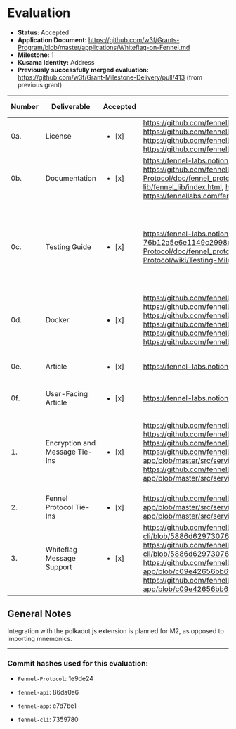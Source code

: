 # Evaluation

- **Status:** Accepted
- **Application Document:** https://github.com/w3f/Grants-Program/blob/master/applications/Whiteflag-on-Fennel.md
- **Milestone:** 1
- **Kusama Identity:** Address
- **Previously successfully merged evaluation:** https://github.com/w3f/Grant-Milestone-Delivery/pull/413 (from previous grant)

| Number | Deliverable                    | Accepted               | Link                                                                                                                                                                                                                                                                                                                                                                                                                                                                                                                               | Evaluation Notes                                                                                                      |
| ------ | ------------------------------ | ---------------------- | ---------------------------------------------------------------------------------------------------------------------------------------------------------------------------------------------------------------------------------------------------------------------------------------------------------------------------------------------------------------------------------------------------------------------------------------------------------------------------------------------------------------------------------- | --------------------------------------------------------------------------------------------------------------------- |
| 0a.    | License                        | <ul><li>[x] </li></ul> | https://github.com/fennelLabs/Fennel-Protocol/blob/main/LICENSE, https://github.com/fennelLabs/fennel-api/blob/master/LICENSE, https://github.com/fennelLabs/fennel-cli/blob/main/LICENSE, https://github.com/fennelLabs/fennel-app/blob/master/LICENSE                                                                                                                                                                                                                                                                            | Unlicense                                                                                                             |
| 0b.    | Documentation                  | <ul><li>[x] </li></ul> | https://fennel-labs.notion.site/Grant-2-d6f134a5b65f4556823ae648e3b68e68, https://github.com/fennelLabs/Fennel-Protocol/wiki, https://fennellabs.com/Fennel-Protocol/doc/fennel_protocol_runtime/index.html, https://fennellabs.com/fennel-lib/fennel_lib/index.html, https://fennellabs.com/fennel-cli/fennel_cli/, https://fennellabs.com/fennel-server/fennel_server/                                                                                                                                                           |                                                                                                                       |
| 0c.    | Testing Guide                  | <ul><li>[x] </li></ul> | https://fennel-labs.notion.site/Grant-2-Milestone-1-Testing-Guide-76b12a5e6e1149c2998d3e723cbaeb09, https://fennellabs.com/Fennel-Protocol/doc/fennel_protocol_runtime/index.html, https://github.com/fennelLabs/Fennel-Protocol/wiki/Testing-Milestone-3                                                                                                                                                                                                                                                                          | Tests were good for `fennel-cli`, and, after tests were implemented for `fennel-api` upon request, coverage is great. |
| 0d.    | Docker                         | <ul><li>[x] </li></ul> | https://github.com/fennelLabs/Fennel-Protocol/blob/main/Dockerfile, https://github.com/fennelLabs/fennel-lib/blob/master/Dockerfile, https://github.com/fennelLabs/fennel-cli/blob/master/Dockerfile, https://github.com/fennelLabs/fennel-server/blob/master/Dockerfile, https://github.com/fennelLabs/fennel-api/blob/master/Dockerfile, https://github.com/fennelLabs/fennel-api/blob/master/Dockerfile                                                                                                                         | Initial issues with docker were quickly resolved by the team                                                          |
| 0e.    | Article                        | <ul><li>[x] </li></ul> | https://fennel-labs.notion.site/Fennel-Platform-ac95115aea7542c8bae06a168e314042                                                                                                                                                                                                                                                                                                                                                                                                                                                   | Announcement article of webapp prototype.                                                                             |
| 0f.    | User-Facing Article            | <ul><li>[x] </li></ul> | https://fennel-labs.notion.site/User-Guide-064b8c8de58f4e2a8206b3c5229fecc9                                                                                                                                                                                                                                                                                                                                                                                                                                                        |                                                                                                                       |
| 1.     | Encryption and Message Tie-Ins | <ul><li>[x] </li></ul> | https://github.com/fennelLabs/fennel-app, https://github.com/fennelLabs/fennel-api, https://github.com/fennelLabs/fennel-app/blob/master/src/services/rpc.service.js#L201, https://github.com/fennelLabs/fennel-app/blob/master/src/services/MessageAPI/index.js, https://github.com/fennelLabs/fennel-app/blob/master/src/services/ContactsManager.service.js, https://github.com/fennelLabs/fennel-app/blob/master/src/services/MessageEncryptionIndicatorsManager.service.js                                                    | UX for identity creation, key generation, and unencrypted message send/receive were improved upon request.            |
| 2.     | Fennel Protocol Tie-Ins        | <ul><li>[x] </li></ul> | https://github.com/fennelLabs/Fennel-Protocol, https://github.com/fennelLabs/fennel-app/blob/master/src/services/Node/index.js, https://github.com/fennelLabs/fennel-app/blob/master/src/services/KeyManager/index.js                                                                                                                                                                                                                                                                                                              | Works                                                                                                                 |
| 3.     | Whiteflag Message Support      | <ul><li>[x] </li></ul> | https://github.com/fennelLabs/whiteflag-rust, https://github.com/fennelLabs/fennel-cli/blob/5886d6297307624c89fc258c3dd75c64b08ef712/src/fennel_rpc/mod.rs#L86, https://github.com/fennelLabs/fennel-cli/blob/5886d6297307624c89fc258c3dd75c64b08ef712/src/fennel_rpc/mod.rs#L92, https://github.com/fennelLabs/fennel-app/blob/c09e42656bb6f906c8493307b49b0dcdc4526b58/src/services/rpc.service.js#L191, https://github.com/fennelLabs/fennel-app/blob/c09e42656bb6f906c8493307b49b0dcdc4526b58/src/services/rpc.service.js#L201 | Integration with the RPC server (`fennel-cli`) works well.                                                            |

## General Notes

Integration with the polkadot.js extension is planned for M2, as opposed to importing mnemonics.

---

### Commit hashes used for this evaluation:

- `Fennel-Protocol`: 1e9de24

- `fennel-api`: 86da0a6

- `fennel-app`: e7d7be1

- `fennel-cli`: 7359780
